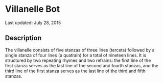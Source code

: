 # Villanelle Bot
Last updated: July 28, 2015

## Description

The villanelle consists of five stanzas of three lines (tercets) followed by a single stanza of four lines (a quatrain) for a total of nineteen lines. It is structured by two repeating rhymes and two refrains: the first line of the first stanza serves as the last line of the second and fourth stanzas, and the third line of the first stanza serves as the last line of the third and fifth stanzas.